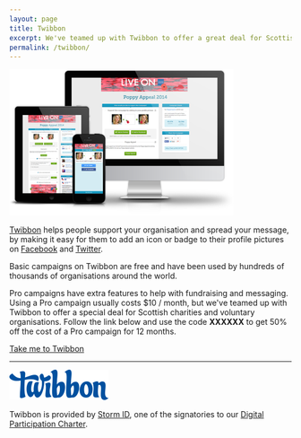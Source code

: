 ```yaml
---
layout: page
title: Twibbon
excerpt: We've teamed up with Twibbon to offer a great deal for Scottish charities.
permalink: /twibbon/
---
```


![Twibbon laptop](/images/twibbon-devices.png)

[Twibbon](http://twibbon.com/scvo) helps people support your organisation and spread your message, by making it easy for them to add an icon or badge to their profile pictures on [Facebook](https://facebook.com) and [Twitter](http://twitter.com/).

Basic campaigns on Twibbon are free and have been used by hundreds of thousands of organisations around the world.

Pro campaigns have extra features to help with fundraising and messaging. Using a Pro campaign usually costs $10 / month, but we've  teamed up with Twibbon to offer a special deal for Scottish charities and voluntary organisations. Follow the link below and use the code **XXXXXX** to get 50% off the cost of a Pro campaign for 12 months.

<a href="http://twibbon.com/scvo" class="btn btn-lg btn-primary">Take me to Twibbon</a>

---

![Twibbon](/images/twibbon.png)

Twibbon is provided by [Storm ID](/charter/storm-id/), one of the signatories to our [Digital Participation Charter](/charter/). 